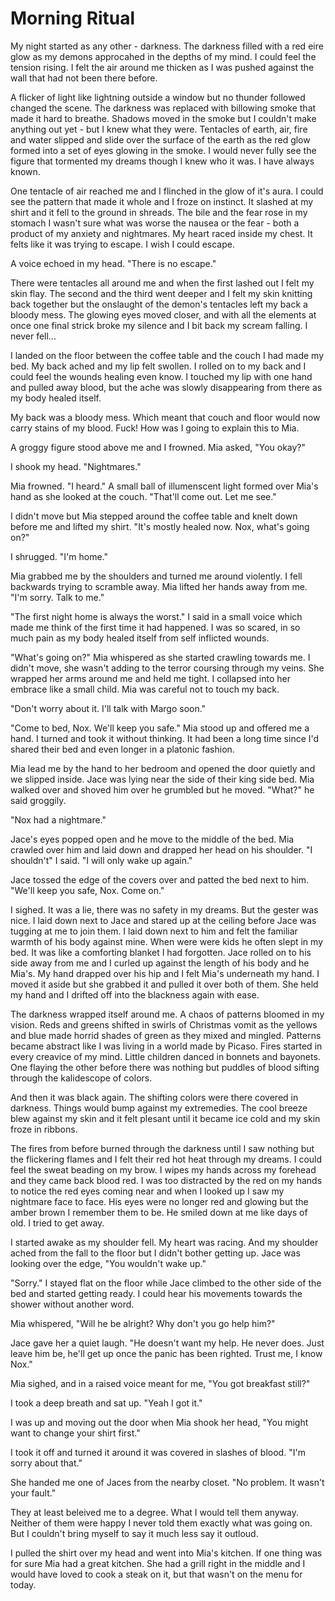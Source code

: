 # Morning Ritual

My night started as any other - darkness.  The darkness filled with a red eire glow as my demons approcahed in the depths of my mind.  I could feel the tension rising.  I felt the air around me thicken as I was pushed against the wall that had not been there before.  

A flicker of light like lightning outside a window but no thunder followed changed the scene.  The darkness was replaced with billowing smoke that made it hard to breathe.  Shadows moved in the smoke but I couldn't make anything out yet - but I knew what they were. 
Tentacles of earth, air, fire and water slipped and slide over the surface of the earth as the red glow formed into a set of eyes glowing in the smoke.  I would never fully see the figure that tormented my dreams though I knew who it was.  I have always known.  

One tentacle of air reached me and I flinched in the glow of it's aura.  I could see the pattern that made it whole and I froze on instinct.  It slashed at my shirt and it fell to the ground in shreads.  The bile and the fear rose in my stomach I wasn't sure what was worse the nausea or the fear - both a product of my anxiety and nightmares.  My heart raced inside my chest.  It felts like it was trying to escape.  I wish I could escape.

A voice echoed in my head.  "There is no escape."

There were tentacles all around me and when the first lashed out I felt my skin flay.  The second and the third went deeper and I felt my skin knitting back together but the onslaught of the demon's tentacles left my back a bloody mess.  The glowing eyes moved closer, and with all the elements at once one final strick broke my silence and I bit back my scream falling.  I never fell...

I landed on the floor between the coffee table and the couch I had made my bed.  My back ached and my lip felt swollen.  I rolled on to my back and I could feel the wounds healing even know.  I touched my lip with one hand and pulled away blood, but the ache was slowly disappearing from there as my body healed itself.  

My back was a bloody mess.  Which meant that couch and floor would now carry stains of my blood.  Fuck!  How was I going to explain this to Mia.

A groggy figure stood above me and I frowned.  Mia asked, "You okay?"

I shook my head.  "Nightmares."

Mia frowned.  "I heard."  A small ball of illumenscent light formed over Mia's hand as she looked at the couch.  "That'll come out.  Let me see."

I didn't move but Mia stepped around the coffee table and knelt down before me and lifted my shirt.  "It's mostly healed now.  Nox, what's going on?"

I shrugged.  "I'm home."

Mia grabbed me by the shoulders and turned me around violently.  I fell backwards trying to scramble away.  Mia lifted her hands away from me.  "I'm sorry.  Talk to me."

"The first night home is always the worst."  I said in a small voice which made me think of the first time it had happened.  I was so scared, in so much pain as my body healed itself from self inflicted wounds.  

"What's going on?"  Mia whispered as she started crawling towards me.  I didn't move, she wasn't adding to the terror coursing through my veins.  She wrapped her arms around me and held me tight.  I collapsed into her embrace like a small child.  Mia was careful not to touch my back.

"Don't worry about it.  I'll talk with Margo soon."

"Come to bed, Nox.  We'll keep you safe."  Mia stood up and offered me a hand.  I turned and took it without thinking.  It had been a long time since I'd shared their bed and even longer in a platonic fashion.

Mia lead me by the hand to her bedroom and opened the door quietly and we slipped inside.  Jace was lying near the side of their king side bed.  Mia walked over and shoved him over he grumbled but he moved.  "What?" he said groggily.

"Nox had a nightmare."

Jace's eyes popped open and he move to the middle of the bed.  Mia crawled over him and laid down and drapped her head on his shoulder.  "I shouldn't"  I said.  "I will only wake up again."

Jace tossed the edge of the covers over and patted the bed next to him.  "We'll keep you safe, Nox.  Come on."

I sighed.  It was a lie, there was no safety in my dreams.  But the gester was nice.  I laid down next to Jace and stared up at the ceiling before Jace was tugging at me to join them.  I laid down next to him and felt the familiar warmth of his body against mine.  When were were kids he often slept in my bed.  It was like a comforting blanket I had forgotten.  Jace rolled on to his side away from me and I curled up against the length of his body and he Mia's.  My hand drapped over his hip and I felt Mia's underneath my hand.  I moved it aside but she grabbed it and pulled it over both of them.  She held my hand and I drifted off into the blackness again with ease.

The darkness wrapped itself around me.  A chaos of patterns bloomed in my vision.  Reds and greens shifted in swirls of Christmas vomit as the yellows and blue made horrid shades of green as they mixed and mingled.  Patterns became abstract like I was living in a world made by Picaso.  Fires started in every creavice of my mind.  Little children danced in bonnets and bayonets.  One flaying the other before there was nothing but puddles of blood sifting through the kalidescope of colors.

And then it was black again.  The shifting colors were there covered in darkness.  Things would bump against my extremedies.  The cool breeze blew against my skin and it felt plesant until it became ice cold and my skin froze in ribbons. 

The fires from before burned through the darkness until I saw nothing but the flickering flames and I felt their red hot heat through my dreams.  I could feel the sweat beading on my brow.  I wipes my hands across my forehead and they came back blood red.  I was too distracted by the red on my hands to notice the red eyes coming near and when I looked up I saw my nightmare face to face.  His eyes were no longer red and glowing but the amber brown I remember them to be.  He smiled down at me like days of old.  I tried to get away.  

I started awake as my shoulder fell.  My heart was racing.  And my shoulder ached from the fall to the floor but I didn't bother getting up.  Jace was looking over the edge, "You wouldn't wake up."

"Sorry." I stayed flat on the floor while Jace climbed to the other side of the bed and started getting ready.  I could hear his movements towards the shower without another word. 

Mia whispered, "Will he be alright?  Why don't you go help him?"

Jace gave her a quiet laugh.  "He doesn't want my help.  He never does.  Just leave him be, he'll get up once the panic has been righted.  Trust me, I know Nox."

Mia sighed, and in a raised voice meant for me, "You got breakfast still?"

I took a deep breath and sat up.  "Yeah I got it." 

I was up and moving out the door when Mia shook her head, "You might want to change your shirt first."

I took it off and turned it around it was covered in slashes of blood.  "I'm sorry about that."

She handed me one of Jaces from the nearby closet.  "No problem.  It wasn't your fault."

They at least beleived me to a degree.  What I would tell them anyway.  Neither of them were happy I never told them exactly what was going on.  But I couldn't bring myself to say it much less say it outloud.

I pulled the shirt over my head and went into Mia's kitchen.  If one thing was for sure Mia had a great kitchen.  She had a grill right in the middle and I would have loved to cook a steak on it, but that wasn't on the menu for today.
